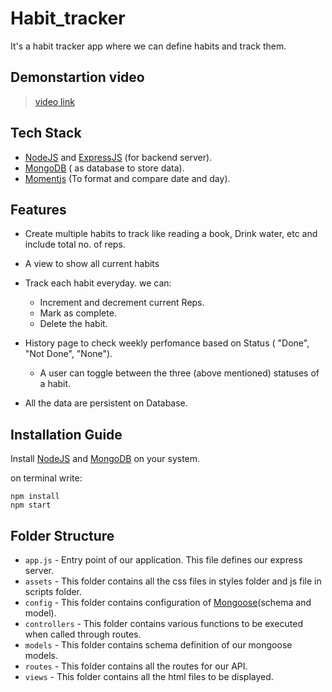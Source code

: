 # Habit_tracker

It's a habit tracker app where we can define habits and track them.

## Demonstartion video

> [video link]()

## Tech Stack

* [NodeJS](https://nodejs.org/en/) and [ExpressJS](https://expressjs.com/) (for backend server).
* [MongoDB](https://www.mongodb.com/) ( as database to store data).
* [Momentjs](https://momentjs.com/) (To format and compare date and day).

## Features

* Create multiple habits to track like reading a book, Drink water, etc and include total no. of reps.
* A view to show all current habits
* Track each habit everyday.  we can:
  * Increment and decrement current Reps.
  * Mark as complete.
  * Delete the habit.
* History page to check weekly perfomance based on Status ( "Done", "Not Done", "None").
  * A user can toggle between the three (above mentioned) statuses of a habit.

* All the data are persistent on Database.

## Installation Guide

Install [NodeJS](https://nodejs.org/en/) and [MongoDB](https://www.mongodb.com/) on your system.

on terminal write:

```
npm install 
npm start
```

## Folder Structure
* `app.js` - Entry point of our application. This file defines our express server.
* `assets` - This folder contains all the css files in styles folder and js file in scripts folder.
* `config` - This folder contains configuration of [Mongoose](https://mongoosejs.com/)(schema and model).
* `controllers` - This folder contains various functions to be executed when called through routes.
* `models` - This folder contains schema definition of our mongoose models.
* `routes` - This folder contains all the routes for our API.
* `views` - This folder contains all the html files to be displayed.
